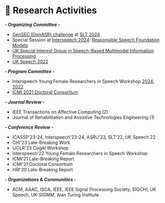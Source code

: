 # 👔 Research Activities
***- Organizing Committee -***
- [GenSEC (GenASR) challenge](https://sites.google.com/view/gensec-challenge) at [SLT 2024](https://2024.ieeeslt.org/challenges/#1715507565729-916ec1d3-b60d)
- Special Session at [Interspeech 2024](https://interspeech2024.org/special-sessions-challenges/): [Responsible Speech Foundation Models](https://sites.google.com/view/responsiblespeech/)
- [UK Special Interest Group in Speech-Based Multimodal Information Processing](https://sites.google.com/view/uk-sigmm)
- [UK Speech 2022](https://conferences.inf.ed.ac.uk/ukspeech2022/)

***- Program Committee -***
- Interspeech Young Female Researchers in Speech Workshop [2024](https://sites.google.com/view/yfrsw-2024/), [2022](https://sites.google.com/view/yfrsw-2022/)
- [ICMI 2021 Doctoral Consortium](https://icmi.acm.org/2021/index.php?id=cfdc)

***- Journal Review -***
- IEEE Transactions on Affective Computing (2)
- Journal of Rehabilitation and Assistive Technologies Engineering (1)

***- Conference Review -***
- ICASSP'23-24, Interspeech'23-24, ASRU'23, SLT'22, UK Speech'22
- CHI'23 Late-Breaking Work
- IJCLR'23 CogAI Workshop
- Interspeech'22 Young Female Researchers in Speech Workshop 
- ICMI'21 Late-Breaking Report
- ICMI'21 Doctoral Consortium
- HRI'20 Late-Breaking Report

***- Organizations & Communities -***
- ACM, AAAC, ISCA, IEEE, IEEE Signal Processing Society, SIGCHI, UK Speech, UK-SIGMM, Alan Turing Institute